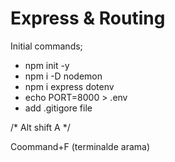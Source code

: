 # Express & Routing

 Initial commands;
* npm init -y
* npm i -D nodemon
* npm i express dotenv
* echo PORT=8000 > .env
* add .gitigore file

/* Alt shift A */

Coommand+F (terminalde arama)